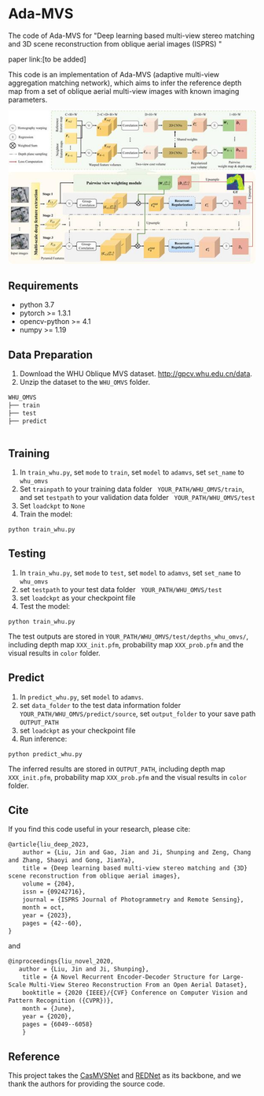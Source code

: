 # Ada-MVS
The code of Ada-MVS for "Deep learning based multi-view stereo matching and 3D scene reconstruction from oblique aerial images (ISPRS) "

paper link:[to be added]



This code is an implementation of Ada-MVS (adaptive multi-view aggregation matching network), which aims to infer the reference depth map from a set of oblique aerial multi-view images with known imaging parameters.

![adamvs](fig/Figure1.jpg)



## Requirements
* python 3.7
* pytorch >= 1.3.1
* opencv-python >= 4.1
* numpy >= 1.19

## Data Preparation
1. Download the WHU Oblique MVS dataset.  http://gpcv.whu.edu.cn/data. <br/>
2. Unzip the dataset to the ```WHU_OMVS``` folder. <br/>
```
WHU_OMVS
├── train    
├── test
├── predict                                
             
```

## Training

1. In ```train_whu.py```, set ```mode``` to ```train```, set ```model``` to ```adamvs```, set ```set_name``` to ```whu_omvs```<br/>
2. Set ```trainpath``` to your training data folder ``` YOUR_PATH/WHU_OMVS/train```, and set ```testpath``` to your validation data folder ``` YOUR_PATH/WHU_OMVS/test```<br/>
3. Set ```loadckpt``` to ```None```<br/>
2. Train the model:<br/>
```
python train_whu.py
```

## Testing
1. In ```train_whu.py```, set ```mode``` to ```test```, set ```model``` to ```adamvs```, set ```set_name``` to ```whu_omvs```<br/>
2. set ```testpath``` to your test data folder ``` YOUR_PATH/WHU_OMVS/test```<br/>
3. set ```loadckpt``` as your checkpoint file <br/>
2. Test the model:<br/>

```
python train_whu.py 
```

The test outputs are stored in ```YOUR_PATH/WHU_OMVS/test/depths_whu_omvs/```, including depth map ```XXX_init.pfm```, probability map ```XXX_prob.pfm``` and the visual results in  ```color``` folder.<br/>


## Predict
1. In ```predict_whu.py```, set ```model``` to ```adamvs```. <br/>
2. set ```data_folder``` to the test data information folder ``` YOUR_PATH/WHU_OMVS/predict/source```, set ```output_folder``` to your save path ``` OUTPUT_PATH```<br/>
3. set ```loadckpt``` as your checkpoint file <br/>
2. Run inference:<br/>

```
python predict_whu.py 
```

The inferred results are stored in ```OUTPUT_PATH```, including depth map ```XXX_init.pfm```, probability map ```XXX_prob.pfm``` and the visual results in  ```color``` folder.<br/>




## Cite
If you find this code useful in your research, please cite:

```
@article{liu_deep_2023,
	author = {Liu, Jin and Gao, Jian and Ji, Shunping and Zeng, Chang and Zhang, Shaoyi and Gong, JianYa},
	title = {Deep learning based multi-view stereo matching and {3D} scene reconstruction from oblique aerial images},
	volume = {204},
	issn = {09242716},
	journal = {ISPRS Journal of Photogrammetry and Remote Sensing},
	month = oct,
	year = {2023},
	pages = {42--60},
}
```
and 
```
@inproceedings{liu_novel_2020,
   author = {Liu, Jin and Ji, Shunping},
	title = {A Novel Recurrent Encoder-Decoder Structure for Large-Scale Multi-View Stereo Reconstruction From an Open Aerial Dataset},
	booktitle = {2020 {IEEE}/{CVF} Conference on Computer Vision and Pattern Recognition ({CVPR})},
	month = {June},
	year = {2020},
	pages = {6049--6058}
	}
```



## Reference
This project takes the [CasMVSNet](https://github.com/alibaba/cascade-stereo) and [REDNet](https://github.com/gpcv-liujin/REDNet-pytorch) as its backbone, and we thank the authors for providing the source code.
